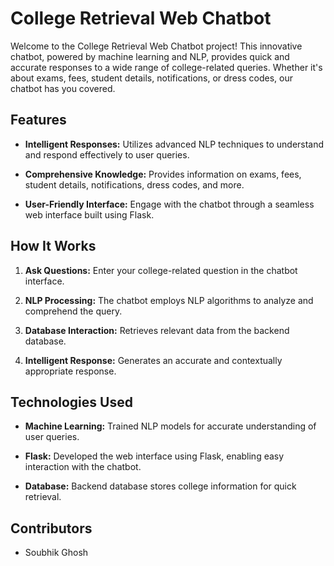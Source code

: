 # College Retrieval Web Chatbot

Welcome to the College Retrieval Web Chatbot project! This innovative chatbot, powered by machine learning and NLP, provides quick and accurate responses to a wide range of college-related queries. Whether it's about exams, fees, student details, notifications, or dress codes, our chatbot has you covered.

## Features

- **Intelligent Responses:** Utilizes advanced NLP techniques to understand and respond effectively to user queries.

- **Comprehensive Knowledge:** Provides information on exams, fees, student details, notifications, dress codes, and more.

- **User-Friendly Interface:** Engage with the chatbot through a seamless web interface built using Flask.

## How It Works

1. **Ask Questions:** Enter your college-related question in the chatbot interface.

2. **NLP Processing:** The chatbot employs NLP algorithms to analyze and comprehend the query.

3. **Database Interaction:** Retrieves relevant data from the backend database.

4. **Intelligent Response:** Generates an accurate and contextually appropriate response.


## Technologies Used

- **Machine Learning:** Trained NLP models for accurate understanding of user queries.

- **Flask:** Developed the web interface using Flask, enabling easy interaction with the chatbot.

- **Database:** Backend database stores college information for quick retrieval.

## Contributors

- Soubhik Ghosh


